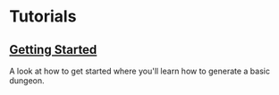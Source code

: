 # Tutorials

## [Getting Started](getting_started.md)

A look at how to get started where you'll learn how to generate a basic dungeon.
